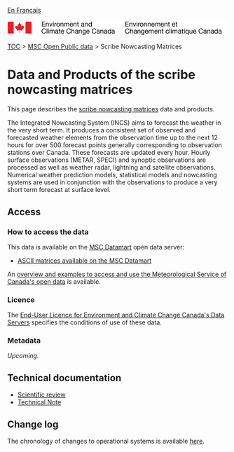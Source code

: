 [En Français](readme_nowcasting_fr.md)

![ECCC logo](../../img_eccc-logo.png)

[TOC](../../readme_en.md) > [MSC Open Public data](../readme_en.md) > Scribe Nowcasting Matrices

# Data and Products of the scribe nowcasting matrices

This page describes the [scribe nowcasting matrices](readme_nowcasting-datamart_en.md) data and products.

The Integrated Nowcasting System (INCS) aims to forecast the weather in the very short term. It produces a consistent set of observed and forecasted weather elements from the observation time up to the next 12 hours for over 500 forecast points generally corresponding to observation stations over Canada. These forecasts are updated every hour. Hourly surface observations (METAR, SPECI) and synoptic observations are processed as well as weather radar, lightning and satellite observations. Numerical weather prediction models, statistical models and nowcasting systems are used in conjunction with the observations to produce a very short term forecast at surface level.

## Access

### How to access the data

This data is available on the [MSC Datamart](../../msc-datamart/readme_en.md) open data server:

* [ASCII matrices available on the MSC Datamart](readme_nowcasting-datamart_en.md) 

An [overview and examples to access and use the Meteorological Service of Canada's open data](../../usage/readme_en.md) is available.

### Licence

The [End-User Licence for Environment and Climate Change Canada's Data Servers](../../licence/readme_en.md) specifies the conditions of use of these data.

### Metadata

_Upcoming._

## Technical documentation

* [Scientific review](https://collaboration.cmc.ec.gc.ca/cmc/cmoi/product_guide/docs/lib/e_scribe3.pdf)
* [Technical Note](http://collaboration.cmc.ec.gc.ca/cmc/CMOI/product_guide/docs/lib/technote_incs_20140502_e.pdf)

## Change log

The chronology of changes to operational systems is available [here](https://collaboration.cmc.ec.gc.ca/cmc/cmoi/product_guide/docs/changes_e.html).







